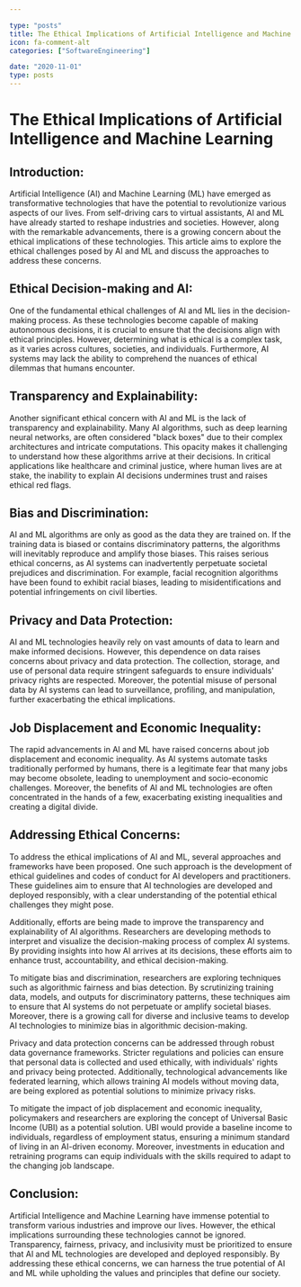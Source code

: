 ```yaml
---

type: "posts"
title: The Ethical Implications of Artificial Intelligence and Machine Learning
icon: fa-comment-alt
categories: ["SoftwareEngineering"]

date: "2020-11-01"
type: posts
---
```





# The Ethical Implications of Artificial Intelligence and Machine Learning

## Introduction:
Artificial Intelligence (AI) and Machine Learning (ML) have emerged as transformative technologies that have the potential to revolutionize various aspects of our lives. From self-driving cars to virtual assistants, AI and ML have already started to reshape industries and societies. However, along with the remarkable advancements, there is a growing concern about the ethical implications of these technologies. This article aims to explore the ethical challenges posed by AI and ML and discuss the approaches to address these concerns.

## Ethical Decision-making and AI:
One of the fundamental ethical challenges of AI and ML lies in the decision-making process. As these technologies become capable of making autonomous decisions, it is crucial to ensure that the decisions align with ethical principles. However, determining what is ethical is a complex task, as it varies across cultures, societies, and individuals. Furthermore, AI systems may lack the ability to comprehend the nuances of ethical dilemmas that humans encounter.

## Transparency and Explainability:
Another significant ethical concern with AI and ML is the lack of transparency and explainability. Many AI algorithms, such as deep learning neural networks, are often considered "black boxes" due to their complex architectures and intricate computations. This opacity makes it challenging to understand how these algorithms arrive at their decisions. In critical applications like healthcare and criminal justice, where human lives are at stake, the inability to explain AI decisions undermines trust and raises ethical red flags.

## Bias and Discrimination:
AI and ML algorithms are only as good as the data they are trained on. If the training data is biased or contains discriminatory patterns, the algorithms will inevitably reproduce and amplify those biases. This raises serious ethical concerns, as AI systems can inadvertently perpetuate societal prejudices and discrimination. For example, facial recognition algorithms have been found to exhibit racial biases, leading to misidentifications and potential infringements on civil liberties.

## Privacy and Data Protection:
AI and ML technologies heavily rely on vast amounts of data to learn and make informed decisions. However, this dependence on data raises concerns about privacy and data protection. The collection, storage, and use of personal data require stringent safeguards to ensure individuals' privacy rights are respected. Moreover, the potential misuse of personal data by AI systems can lead to surveillance, profiling, and manipulation, further exacerbating the ethical implications.

## Job Displacement and Economic Inequality:
The rapid advancements in AI and ML have raised concerns about job displacement and economic inequality. As AI systems automate tasks traditionally performed by humans, there is a legitimate fear that many jobs may become obsolete, leading to unemployment and socio-economic challenges. Moreover, the benefits of AI and ML technologies are often concentrated in the hands of a few, exacerbating existing inequalities and creating a digital divide.

## Addressing Ethical Concerns:
To address the ethical implications of AI and ML, several approaches and frameworks have been proposed. One such approach is the development of ethical guidelines and codes of conduct for AI developers and practitioners. These guidelines aim to ensure that AI technologies are developed and deployed responsibly, with a clear understanding of the potential ethical challenges they might pose.

Additionally, efforts are being made to improve the transparency and explainability of AI algorithms. Researchers are developing methods to interpret and visualize the decision-making process of complex AI systems. By providing insights into how AI arrives at its decisions, these efforts aim to enhance trust, accountability, and ethical decision-making.

To mitigate bias and discrimination, researchers are exploring techniques such as algorithmic fairness and bias detection. By scrutinizing training data, models, and outputs for discriminatory patterns, these techniques aim to ensure that AI systems do not perpetuate or amplify societal biases. Moreover, there is a growing call for diverse and inclusive teams to develop AI technologies to minimize bias in algorithmic decision-making.

Privacy and data protection concerns can be addressed through robust data governance frameworks. Stricter regulations and policies can ensure that personal data is collected and used ethically, with individuals' rights and privacy being protected. Additionally, technological advancements like federated learning, which allows training AI models without moving data, are being explored as potential solutions to minimize privacy risks.

To mitigate the impact of job displacement and economic inequality, policymakers and researchers are exploring the concept of Universal Basic Income (UBI) as a potential solution. UBI would provide a baseline income to individuals, regardless of employment status, ensuring a minimum standard of living in an AI-driven economy. Moreover, investments in education and retraining programs can equip individuals with the skills required to adapt to the changing job landscape.

## Conclusion:
Artificial Intelligence and Machine Learning have immense potential to transform various industries and improve our lives. However, the ethical implications surrounding these technologies cannot be ignored. Transparency, fairness, privacy, and inclusivity must be prioritized to ensure that AI and ML technologies are developed and deployed responsibly. By addressing these ethical concerns, we can harness the true potential of AI and ML while upholding the values and principles that define our society.